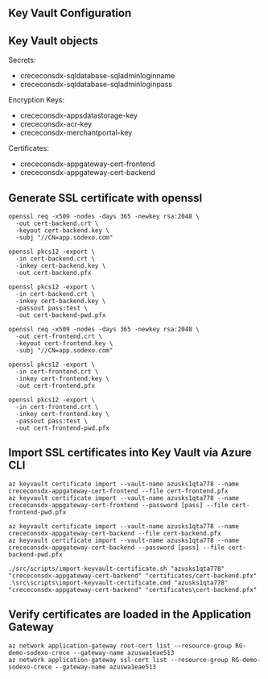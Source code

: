 Key Vault Configuration
-----------------------

## Key Vault objects

Secrets:

* crececonsdx-sqldatabase-sqladminloginname
* crececonsdx-sqldatabase-sqladminloginpass

Encryption Keys:

* crececonsdx-appsdatastorage-key
* crececonsdx-acr-key
* crececonsdx-merchantportal-key

Certificates:

* crececonsdx-appgateway-cert-frontend
* crececonsdx-appgateway-cert-backend

## Generate SSL certificate with openssl

```
openssl req -x509 -nodes -days 365 -newkey rsa:2048 \
  -out cert-backend.crt \
  -keyout cert-backend.key \
  -subj "//CN=app.sodexo.com"

openssl pkcs12 -export \
  -in cert-backend.crt \
  -inkey cert-backend.key \
  -out cert-backend.pfx

openssl pkcs12 -export \
  -in cert-backend.crt \
  -inkey cert-backend.key \
  -passout pass:test \
  -out cert-backend-pwd.pfx

openssl req -x509 -nodes -days 365 -newkey rsa:2048 \
  -out cert-frontend.crt \
  -keyout cert-frontend.key \
  -subj "//CN=app.sodexo.com"

openssl pkcs12 -export \
  -in cert-frontend.crt \
  -inkey cert-frontend.key \
  -out cert-frontend.pfx

openssl pkcs12 -export \
  -in cert-frontend.crt \
  -inkey cert-frontend.key \
  -passout pass:test \
  -out cert-frontend-pwd.pfx
```

## Import SSL certificates into Key Vault via Azure CLI

```
az keyvault certificate import --vault-name azusks1qta778 --name crececonsdx-appgateway-cert-frontend --file cert-frontend.pfx
az keyvault certificate import --vault-name azusks1qta778 --name crececonsdx-appgateway-cert-frontend --password [pass] --file cert-frontend-pwd.pfx

az keyvault certificate import --vault-name azusks1qta778 --name crececonsdx-appgateway-cert-backend --file cert-backend.pfx
az keyvault certificate import --vault-name azusks1qta778 --name crececonsdx-appgateway-cert-backend --password [pass] --file cert-backend-pwd.pfx
```

```
./src/scripts/import-keyvault-certificate.sh "azusks1qta778" "crececonsdx-appgateway-cert-backend" "certificates/cert-backend.pfx"
.\src\scripts\import-keyvault-certificate.cmd "azusks1qta778" "crececonsdx-appgateway-cert-backend" "certificates\cert-backend.pfx"
```

## Verify certificates are loaded in the Application Gateway

```
az network application-gateway root-cert list --resource-group RG-demo-sodexo-crece --gateway-name azuswa1eae513
az network application-gateway ssl-cert list --resource-group RG-demo-sodexo-crece --gateway-name azuswa1eae513
```